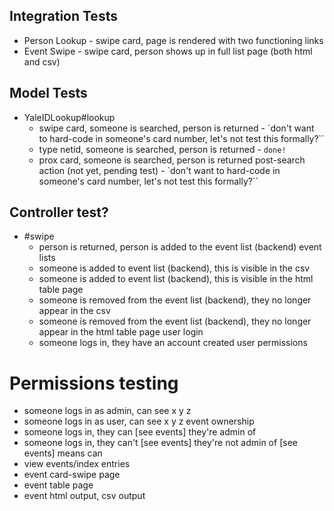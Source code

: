 ##  Integration Tests
  - Person Lookup - swipe card, page is rendered with two functioning links
  - Event Swipe - swipe card, person shows up in full list page (both html and csv)

## Model Tests
- YaleIDLookup#lookup
  - swipe card, someone is searched, person is returned - `don't want to hard-code in someone's card number, let's not test this formally?``
  - type netid, someone is searched, person is returned - `done!`
  - prox card, someone is searched, person is returned
  post-search action (not yet, pending test) - `don't want to hard-code in someone's card number, let's not test this formally?``

## Controller test?
- #swipe
  - person is returned, person is added to the event list (backend)
  event lists
  - someone is added to event list (backend), this is visible in the csv
  - someone is added to event list (backend), this is visible in the html table page
  - someone is removed from the event list (backend), they no longer appear in the csv
  - someone is removed from the event list (backend), they no longer appear in the html table page
  user login
  - someone logs in, they have an account created
  user permissions

# Permissions testing
  - someone logs in as admin, can see x y z
  - someone logs in as user, can see x y z
  event ownership
  - someone logs in, they can [see events] they're admin of
  - someone logs in, they can't [see events] they're not admin of
  [see events] means can
  - view events/index entries
  - event card-swipe page
  - event table page
  - event html output, csv output